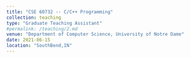 ```yaml
---
title: "CSE 60732 -- C/C++ Programming"
collection: teaching
type: "Graduate Teaching Assistant"
#permalink: /teaching/2.md
venue: "Department of Computer Science, University of Notre Dame"
date: 2021-06-15
location: "SouthBend,IN"
---
```

